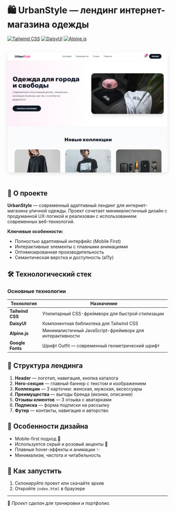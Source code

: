 # 🛍️ UrbanStyle — лендинг интернет-магазина одежды

[![Tailwind CSS](https://img.shields.io/badge/Tailwind_CSS-3.3.3-06B6D4?logo=tailwindcss)](https://tailwindcss.com/)
[![DaisyUI](https://img.shields.io/badge/DaisyUI-4.4.20-5A0EF8)](https://daisyui.com/)
[![Alpine.js](https://img.shields.io/badge/Alpine.js-3.12.0-8BC0D0)](https://alpinejs.dev/)

<img src="assets\images\preview.png" alt="Превью проекта UrbanStyle" width="800" style="border-radius: 12px; margin: 20px 0; box-shadow: 0 4px 12px rgba(0,0,0,0.1)">

## 📌 О проекте

**UrbanStyle** — современный адаптивный лендинг для интернет-магазина уличной одежды. Проект сочетает минималистичный дизайн с продуманной UX-логикой и реализован с использованием современных веб-технологий.

**Ключевые особенности:**

- Полностью адаптивный интерфейс (Mobile First)
- Интерактивные элементы с плавными анимациями
- Оптимизированная производительность
- Семантическая верстка и доступность (a11y)

## 🛠 Технологический стек

### Основные технологии

| Технология       | Назначение                                               |
| ---------------- | -------------------------------------------------------- |
| **Tailwind CSS** | Утилитарный CSS-фреймворк для быстрой стилизации         |
| **DaisyUI**      | Компонентная библиотека для Tailwind CSS                 |
| **Alpine.js**    | Минималистичный JavaScript-фреймворк для интерактивности |
| **Google Fonts** | Шрифт Outfit — современный геометрический шрифт          |

## 🧩 Структура лендинга

1. **Header** — логотип, навигация, кнопка каталога
2. **Hero-секция** — главный баннер с текстом и изображением
3. **Коллекции** — 3 карточки: женская, мужская, аксессуары
4. **Преимущества** — выгоды бренда (иконки, описание)
5. **Отзывы клиентов** — 3 отзыва с аватарками
6. **Подписка** — форма подписки на рассылку
7. **Футер** — контакты, навигация и авторство

## 🎨 Особенности дизайна

- Mobile-first подход 📱
- Используется серый и розовый акценты 💖
- Плавные hover-эффекты и анимации ✨
- Минимализм, чистота и читабельность

## 🚀 Как запустить

1. Склонируйте проект или скачайте архив
2. Откройте `index.html` в браузере

---

🔧 _Проект сделан для тренировки и портфолио._
